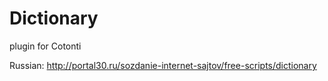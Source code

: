 # Dictionary 
plugin for Cotonti

Russian: http://portal30.ru/sozdanie-internet-sajtov/free-scripts/dictionary
